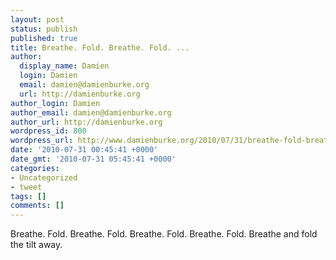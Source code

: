 ```yaml
---
layout: post
status: publish
published: true
title: Breathe. Fold. Breathe. Fold. ...
author:
  display_name: Damien
  login: Damien
  email: damien@damienburke.org
  url: http://damienburke.org
author_login: Damien
author_email: damien@damienburke.org
author_url: http://damienburke.org
wordpress_id: 800
wordpress_url: http://www.damienburke.org/2010/07/31/breathe-fold-breathe-fold/
date: '2010-07-31 00:45:41 +0000'
date_gmt: '2010-07-31 05:45:41 +0000'
categories:
- Uncategorized
- tweet
tags: []
comments: []
---
```

<p>Breathe. Fold. Breathe. Fold. Breathe. Fold. Breathe. Fold. Breathe and fold the tilt away.</p>
